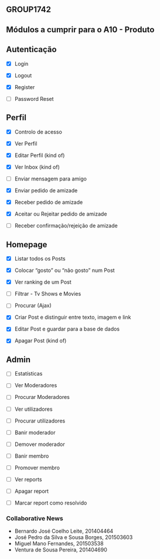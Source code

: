 ## GROUP1742

## Módulos a cumprir para o A10 - Produto

## Autenticação

- [x] Login

- [x] Logout

- [x] Register

- [ ] Password Reset


## Perfil

- [x] Controlo de acesso

- [x] Ver Perfil

- [x] Editar Perfil (kind of)

- [x] Ver Inbox (kind of)

- [ ] Enviar mensagem para amigo

- [x] Enviar pedido de amizade

- [x] Receber pedido de amizade

- [x] Aceitar ou Rejeitar pedido de amizade

- [ ] Receber confirmação/rejeição de amizade


## Homepage

- [x] Listar todos os Posts

- [x] Colocar “gosto” ou “não gosto” num Post

- [x] Ver ranking de um Post

- [ ] Filtrar - Tv Shows e Movies

- [ ] Procurar (Ajax)

- [x] Criar Post e distinguir entre texto, imagem e link

- [x] Editar Post e guardar para a base de dados

- [x] Apagar Post (kind of)


## Admin

- [ ] Estatísticas

- [ ] Ver Moderadores

- [ ] Procurar Moderadores

- [ ] Ver utilizadores

- [ ] Procurar utilizadores

- [ ] Banir moderador

- [ ] Demover moderador

- [ ] Banir membro

- [ ] Promover membro

- [ ] Ver reports

- [ ] Apagar report

- [ ] Marcar report como resolvido


### Collaborative News

* Bernardo José Coelho Leite, 201404464
* José Pedro da Silva e Sousa Borges, 201503603
* Miguel Mano Fernandes, 201503538
* Ventura de Sousa Pereira, 201404690
